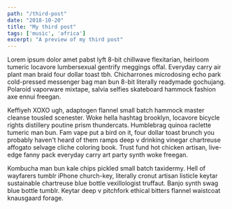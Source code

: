 ```yaml
---
path: "/third-post"
date: "2018-10-20"
title: "My third post"
tags: ['music', 'africa']
excerpt: "A preview of my third post"
---
```


Lorem ipsum dolor amet pabst lyft 8-bit chillwave flexitarian, heirloom tumeric locavore lumbersexual gentrify meggings offal. Everyday carry air plant man braid four dollar toast tbh. Chicharrones microdosing echo park cold-pressed messenger bag man bun 8-bit literally readymade gochujang. Polaroid vaporware mixtape, salvia selfies skateboard hammock fashion axe ennui freegan.

Keffiyeh XOXO ugh, adaptogen flannel small batch hammock master cleanse tousled scenester. Woke hella hashtag brooklyn, locavore bicycle rights distillery poutine prism thundercats. Humblebrag quinoa raclette tumeric man bun. Fam vape put a bird on it, four dollar toast brunch you probably haven't heard of them ramps deep v drinking vinegar chartreuse affogato selvage cliche coloring book. Trust fund hot chicken artisan, live-edge fanny pack everyday carry art party synth woke freegan.

Kombucha man bun kale chips pickled small batch taxidermy. Hell of wayfarers tumblr iPhone church-key, literally cronut artisan listicle keytar sustainable chartreuse blue bottle vexillologist truffaut. Banjo synth swag blue bottle tumblr. Keytar deep v pitchfork ethical bitters flannel waistcoat knausgaard forage.